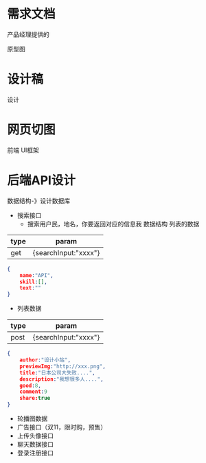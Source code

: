 # 需求文档

产品经理提供的

原型图

# 设计稿

设计

# 网页切图

前端 UI框架


# 后端API设计

数据结构-》设计数据库

- 搜索接口
    - 搜索用户民，地名，你要返回对应的信息我  数据结构 列表的数据

|type|param|
|-|-|
|get|{searchInput:"xxxx"}|
```json
{
    name:"API",
    skill:[],
    text:""
}
```
- 列表数据

|type|param|
|-|-|
|post|{searchInput:"xxxx"}|
```json
{
    author:"设计小站",
    previewImg:"http://xxx.png",
    title:"日本公司大失败....",
    description:"我想很多人....",
    good:8,
    comment:9
    share:true
}
```
- 轮播图数据
- 广告接口（双11，限时购，预售）
- 上传头像接口
- 聊天数据接口
- 登录注册接口

